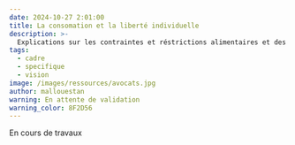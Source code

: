 ```yaml
---
date: 2024-10-27 2:01:00
title: La consomation et la liberté individuelle 
description: >-
  Explications sur les contraintes et réstrictions alimentaires et des produits addictifs sur le lieu 
tags:
  - cadre
  - specifique
  - vision
image: /images/ressources/avocats.jpg
author: mallouestan
warning: En attente de validation
warning_color: 8F2D56
---
```


En cours de travaux